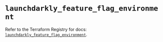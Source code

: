 # `launchdarkly_feature_flag_environment`

Refer to the Terraform Registry for docs: [`launchdarkly_feature_flag_environment`](https://registry.terraform.io/providers/launchdarkly/launchdarkly/2.18.4/docs/resources/feature_flag_environment).
